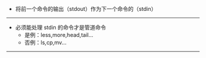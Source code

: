 * 将前一个命令的输出（stdout）作为下一个命令的（stdin）

---

* 必须能处理 stdin 的命令才是管道命令
    * 是例：less,more,head,tail...
    * 否例：ls,cp,mv...

---

